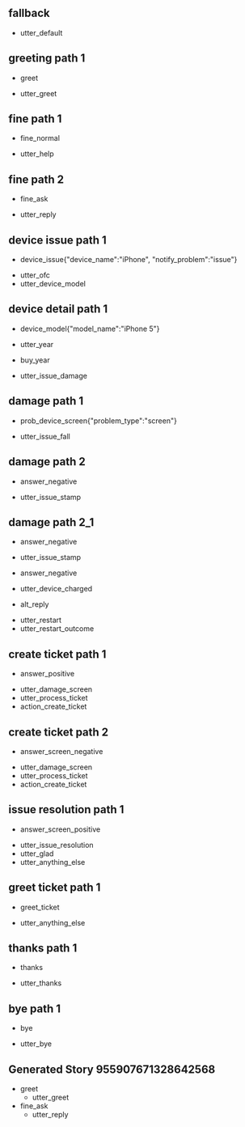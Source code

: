 ## fallback
- utter_default

## greeting path 1
* greet
- utter_greet

## fine path 1
* fine_normal
- utter_help

## fine path 2
* fine_ask
- utter_reply

## device issue path 1
* device_issue{"device_name":"iPhone", "notify_problem":"issue"}
- utter_ofc
- utter_device_model

## device detail path 1
* device_model{"model_name":"iPhone 5"}
- utter_year
* buy_year
- utter_issue_damage

## damage path 1
* prob_device_screen{"problem_type":"screen"}
- utter_issue_fall

## damage path 2
* answer_negative
- utter_issue_stamp

## damage path 2_1
* answer_negative
- utter_issue_stamp
* answer_negative
- utter_device_charged
* alt_reply
- utter_restart
- utter_restart_outcome

## create ticket path 1
* answer_positive
- utter_damage_screen
- utter_process_ticket
- action_create_ticket

## create ticket path 2
* answer_screen_negative
- utter_damage_screen
- utter_process_ticket
- action_create_ticket

## issue resolution path 1
* answer_screen_positive
- utter_issue_resolution
- utter_glad
- utter_anything_else

## greet ticket path 1
* greet_ticket
- utter_anything_else 

## thanks path 1
* thanks
- utter_thanks

## bye path 1
* bye
- utter_bye


## Generated Story 955907671328642568
* greet
    - utter_greet
* fine_ask
    - utter_reply

